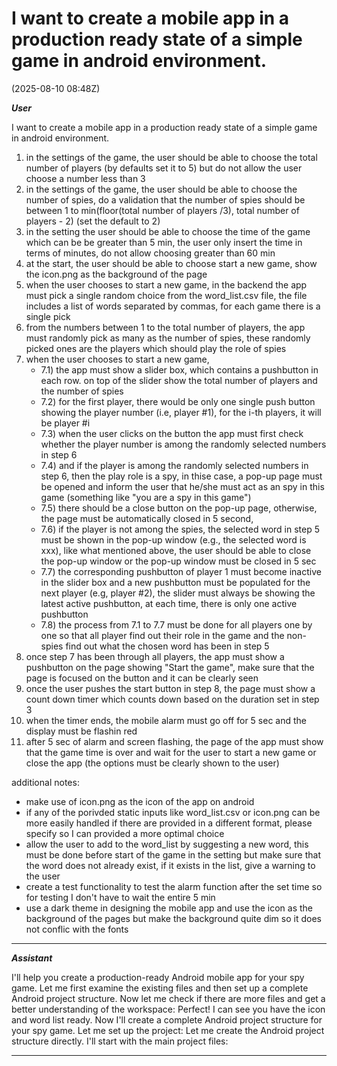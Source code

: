 <!-- Generated by SpecStory -->

# I want to create a mobile app in a production ready state of a simple game in android environment. (2025-08-10 08:48Z)

_**User**_

I want to create a mobile app in a production ready state of a simple game in android environment.
1) in the settings of the game, the user should be able to choose the total number of players (by defaults set it to 5) but do not allow the user choose a number less than 3
2) in the settings of the game, the user should be able to choose the number of spies, do a validation that the number of spies should be between 1 to min(floor(total number of players /3), total number of players - 2) (set the default to 2)
3) in the setting the user should be able to choose the time of the game which can be be greater than 5 min, the user only insert the time in terms of minutes, do not allow choosing greater than 60 min
4) at the start, the user should be able to choose start a new game, show the icon.png as the background of the page
5) when the user chooses to start a new game, in the backend the app must pick a single random choice from the word_list.csv file, the file includes a list of words separated by commas, for each game there is a single pick 
6) from the numbers between 1 to the total number of players, the app must randomly pick  as many as the number of spies, these randomly picked ones are the players which should play the role of spies
7) when the user chooses to start a new game, 
    - 7.1) the app must show a slider box, which contains a pushbutton in each row. on top of the slider show the total number of players and the number of spies
    - 7.2) for the first player, there would be only one single push button showing the player number (i.e, player #1), for the i-th players, it will be player #i
    - 7.3) when the user clicks on the button the app must first check whether the player number is among the randomly selected numbers in step 6 
    - 7.4) and if the player is among the randomly selected numbers in step 6, then the play role is a spy, in thise case, a pop-up page must be opened and inform the user that he/she must act as an spy in this game (something like "you are a spy in this game")
    - 7.5) there should be a close button on the pop-up page, otherwise, the page must be automatically closed in 5 second,
    - 7.6) if the player is not among the spies, the selected word in step 5 must be shown in the pop-up window (e.g., the selected word is xxx), like what mentioned above, the user should be able to close the pop-up window or the pop-up window must be closed in 5 sec
    - 7.7) the corresponding pushbutton of player 1 must become inactive in the slider box and a new pushbutton must be populated for the next player (e.g, player #2), the slider must always be showing the latest active pushbutton, at each time, there is only one active pushbutton
    - 7.8) the process from 7.1 to 7.7 must be done for all players one by one so that all player find out their role in the game and the non-spies find out what the chosen word has been in step 5
8) once step 7 has been through all players, the app must show a pushbutton on the page showing "Start the game", make sure that the page is focused on the button and it can be clearly seen
9) once the user pushes the start button in step 8, the page must show a count down timer which counts down based on the duration set in step 3
10) when the timer ends, the mobile alarm must go off for 5 sec and the display must be flashin red
11) after 5 sec of alarm and screen flashing, the page of the app must show that the game time is over and wait for the user to start a new game or close the app (the options must be clearly shown to the user)

additional notes:
- make use of icon.png as the icon of the app on android
- if any of the porivded static inputs like word_list.csv or icon.png can be more easily handled if there are provided in a different format, please specify so I can provided a more optimal choice
- allow the user to add to the word_list by suggesting a new word, this must be done before start of the game in the setting but make sure that the word does not already exist, if it exists in the list, give a warning to the user
- create a test functionality to test the alarm function after the set time so for testing I don't have to wait the entire 5 min
- use a dark theme in designing the mobile app and use the icon as the background of the pages but make the background quite dim so it does not conflic with the fonts





---

_**Assistant**_

I'll help you create a production-ready Android mobile app for your spy game. Let me first examine the existing files and then set up a complete Android project structure. Now let me check if there are more files and get a better understanding of the workspace: Perfect! I can see you have the icon and word list ready. Now I'll create a complete Android project structure for your spy game. Let me set up the project: Let me create the Android project structure directly. I'll start with the main project files: 

---

